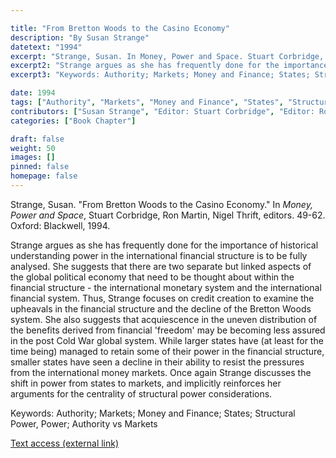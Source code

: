 ```yaml
---

title: "From Bretton Woods to the Casino Economy"
description: "By Susan Strange"
datetext: "1994"
excerpt: "Strange, Susan. In Money, Power and Space. Stuart Corbridge, Ron Martin, Nigel Thrift, editors. 49-62. Oxford: Blackwell, 1994."
excerpt2: "Strange argues as she has frequently done for the importance of historical understanding power in the international financial structure is to be fully analysed. She suggests that there are two separate but linked aspects of the global political economy that need to be thought about within the financial structure - the international monetary system and the international financial system. Thus, Strange focuses on credit creation to examine the upheavals in the financial structure and the decline of the Bretton Woods system. She also suggests that acquiescence in the uneven distribution of the benefits derived from financial 'freedom' may be becoming less assured in the post Cold War global system. While larger states have (at least for the time being) managed to retain some of their power in the financial structure, smaller states have seen a decline in their ability to resist the pressures from the international money markets. Once again Strange discusses the shift in power from states to markets, and implicitly reinforces her arguments for the centrality of structural power considerations."
excerpt3: "Keywords: Authority; Markets; Money and Finance; States; Structural Power, Power; Authority vs Markets"

date: 1994
tags: ["Authority", "Markets", "Money and Finance", "States", "Structural Power, Power", "1990's"]
contributors: ["Susan Strange", "Editor: Stuart Corbridge", "Editor: Ron Martin"]
categories: ["Book Chapter"]

draft: false
weight: 50
images: []
pinned: false
homepage: false
---
```


Strange, Susan. "From Bretton Woods to the Casino Economy." In *Money, Power and Space*, Stuart Corbridge, Ron Martin, Nigel Thrift, editors. 49-62. Oxford: Blackwell, 1994.

Strange argues as she has frequently done for the importance of historical understanding power in the international financial structure is to be fully analysed. She suggests that there are two separate but linked aspects of the global political economy that need to be thought about within the financial structure - the international monetary system and the international financial system. Thus, Strange focuses on credit creation to examine the upheavals in the financial structure and the decline of the Bretton Woods system. She also suggests that acquiescence in the uneven distribution of the benefits derived from financial 'freedom' may be becoming less assured in the post Cold War global system. While larger states have (at least for the time being) managed to retain some of their power in the financial structure, smaller states have seen a decline in their ability to resist the pressures from the international money markets. Once again Strange discusses the shift in power from states to markets, and implicitly reinforces her arguments for the centrality of structural power considerations.

Keywords: Authority; Markets; Money and Finance; States; Structural Power, Power; Authority vs Markets

[Text access (external link)](https://www.worldcat.org/title/1150813627)
